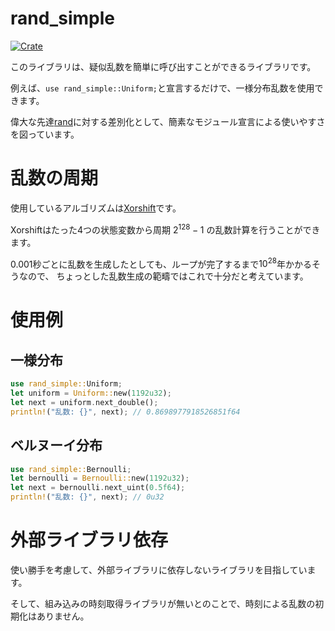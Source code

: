 # rand_simple
[![Crate](https://img.shields.io/crates/v/rand_simple.svg)](https://crates.io/crates/rand_simple)

このライブラリは、疑似乱数を簡単に呼び出すことができるライブラリです。

例えば、```use rand_simple::Uniform;```と宣言するだけで、一様分布乱数を使用できます。

偉大な先達[rand](https://crates.io/crates/rand)に対する差別化として、簡素なモジュール宣言による使いやすさを図っています。

# 乱数の周期
使用しているアルゴリズムは[Xorshift](https://ja.wikipedia.org/wiki/Xorshift)です。

Xorshiftはたった4つの状態変数から周期 $2^{128} - 1$ の乱数計算を行うことができます。

0.001秒ごとに乱数を生成したとしても、ループが完了するまで$10^{28}$年かかるそうなので、
ちょっとした乱数生成の範疇ではこれで十分だと考えています。

# 使用例
## 一様分布
```rs
use rand_simple::Uniform;
let uniform = Uniform::new(1192u32);
let next = uniform.next_double();
println!("乱数: {}", next); // 0.8698977918526851f64
```
## ベルヌーイ分布
```rs
use rand_simple::Bernoulli;
let bernoulli = Bernoulli::new(1192u32);
let next = bernoulli.next_uint(0.5f64);
println!("乱数: {}", next); // 0u32
```

# 外部ライブラリ依存
使い勝手を考慮して、外部ライブラリに依存しないライブラリを目指しています。

そして、組み込みの時刻取得ライブラリが無いとのことで、時刻による乱数の初期化はありません。